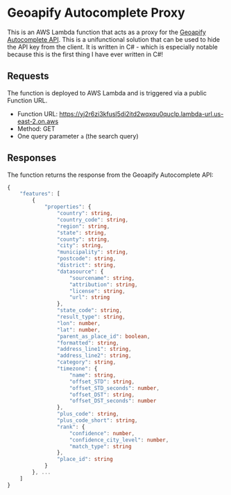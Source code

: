 # Geoapify Autocomplete Proxy

This is an AWS Lambda function that acts as a proxy for the [Geoapify Autocomplete API](https://apidocs.geoapify.com/docs/geocoding/address-autocomplete/#autocomplete). This is a unifunctional solution that can be used to hide the API key from the client. It is written in C# - which is especially notable because this is the first thing I have ever written in C#!

## Requests

The function is deployed to AWS Lambda and is triggered via a public Function URL.

- Function URL: https://yj2r6zi3kfusl5di2itd2wqxqu0quclp.lambda-url.us-east-2.on.aws
- Method: GET
- One query parameter `a` (the search query)

## Responses

The function returns the response from the Geoapify Autocomplete API:

```typescript
{
	"features": [
		{
			"properties": {
				"country": string,
				"country_code": string,
				"region": string,
				"state": string,
				"county": string,
				"city": string,
				"municipality": string,
				"postcode": string,
				"district": string,
				"datasource": {
					"sourcename": string,
					"attribution": string,
					"license": string,
					"url": string
				},
				"state_code": string,
				"result_type": string,
				"lon": number,
				"lat": number,
				"parent_as_place_id": boolean,
				"formatted": string,
				"address_line1": string,
				"address_line2": string,
				"category": string,
				"timezone": {
					"name": string,
					"offset_STD": string,
					"offset_STD_seconds": number,
					"offset_DST": string,
					"offset_DST_seconds": number
				},
				"plus_code": string,
				"plus_code_short": string,
				"rank": {
					"confidence": number,
					"confidence_city_level": number,
					"match_type": string
				},
				"place_id": string
			}
		}, ...
	]
}
```